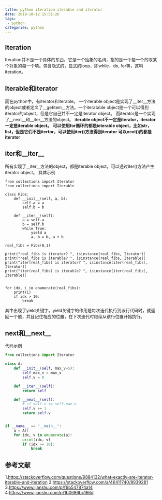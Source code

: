 ```yaml
---
title: python iteration-iterable and iterator
date: 2019-10-12 15:51:26
tags:
 - python
categories: python
---
```


## Iteration
Iteration并不是一个具体的东西，它是一个抽象的名词，指的是一个接一个的取某个对象的每一个项。包含隐式的，显式的loop，即while，do, for等，这叫iteration。

## Iterable和iterator
而在python中，有iterator和iterable。
一个iterable object是实现了__iter__方法的object或者定义了__getitem__方法。一个iteratable object是一个可以得到iterator的object，但是它自己并不一定是iterator object。
而iterator是一个实现了__next__和__iter__方法的object。
**iterable object不一定是iterator，iterator一定是iterable object。**
**可以使用for循环的都是ieterable object，比如str，list，但是它们不是itertor，可以使用iter()方法得到iterator**
**可以next()的都是iterator**

## iter和\_\_iter\_\_
所有实现了__iter__方法的object，都是iterable object，可以通过iter()方法产生iterator object。
具体示例
```
from collections import Iterator
from collections import Iterable

class Fibs:
    def __init__(self, a, b):
        self.a = a
        self.b = b

    def __iter__(self):
        a = self.a
        b = self.b
        while True:
            yield a
            a, b = b, a + b

real_fibs = Fibs(0,1)

print("real_fibs is iterator? ", isinstance(real_fibs, Iterator))
print("real_fibs is iterable? ", isinstance(real_fibs, Iterable))
print("iter(real_fibs) is iterator? ", isinstance(iter(real_fibs), Iterator))
print("iter(real_fibs) is iterable? ", isinstance(iter(real_fibs), Iterable))


for idx, i in enumerate(real_fibs):
    print(i)
    if idx > 10:
        break
```
其中出现了yield关键字。yield关键字的作用是每次迭代执行到该行代码时，就返回一个值，并且记住相应的位置，在下次迭代时继续从该行位置开始执行。

## next和\_\_next\_\_
代码示例
``` python
from collections import Iterator

class A:
    def __init__(self, max_v=5):
        self.max_v = max_v
        self.v = 0

    def __iter__(self):
        return self

    def __next__(self):
        # if self.v <= self.nax_v
        self.v += 1
        return self.v


if __name__ == "__main__":
    a = A()
    for idx, v in enumerate(a):
        print(idx, v)
        if (idx >= 10):
            break

```

## 参考文献
1.https://stackoverflow.com/questions/9884132/what-exactly-are-iterator-iterable-and-iteration
2.https://stackoverflow.com/a/46411740/8939281
3.https://www.jianshu.com/p/f9b547874a14
4.https://www.jianshu.com/p/1b0686bc166d
